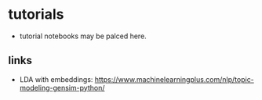 # tutorials 
- tutorial notebooks may be palced here. 

## links
- LDA with embeddings: https://www.machinelearningplus.com/nlp/topic-modeling-gensim-python/
